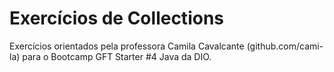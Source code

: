 # Exercícios de Collections

Exercícios orientados pela professora Camila Cavalcante (github.com/cami-la) para o Bootcamp GFT Starter #4 Java da DIO.
